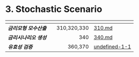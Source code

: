 # 3. Stochastic Scenario

<table data-view="cards"><thead><tr><th></th><th></th><th align="right"></th><th data-hidden data-card-target data-type="content-ref"></th></tr></thead><tbody><tr><td><em><strong>금리모형 모수산출</strong></em> </td><td></td><td align="right">310,320,330</td><td><a href="undefined-1/310.md">310.md</a></td></tr><tr><td><em><strong>금리시나리오 생성</strong></em> </td><td></td><td align="right">340</td><td><a href="340.md">340.md</a></td></tr><tr><td><em><strong>유효성 검증</strong></em> </td><td></td><td align="right">360,370</td><td><a href="undefined-1-1/">undefined-1-1</a></td></tr></tbody></table>

